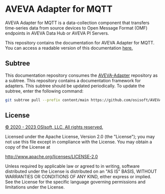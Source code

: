 # AVEVA Adapter for MQTT

AVEVA Adapter for MQTT is a data-collection component that transfers time-series data from source devices to Open Message Format (OMF) endpoints in AVEVA Data Hub or AVEVA PI Servers.

This repository contains the documentation for AVEVA Adapter for MQTT. You can access a readable version of this documentation [here.](https://docs.osisoft.com/bundle/aveva-adapter-mqtt/)

## Subtree

This documentation repository consumes the [AVEVA-Adapter](https://github.com/osisoft/AVEVA-Adapter) repository as a subtree. This repository contains a documentation framework for adapters. This subtree should be updated periodically. To update the subtree, enter the following command:

```bash
git subtree pull --prefix content/main https://github.com/osisoft/AVEVA-Adapter main --squash
```

## License

<a href="https://www.osisoft.com/copyright/">&copy; 2020 - 2023 OSIsoft, LLC. All rights reserved.</a>

Licensed under the Apache License, Version 2.0 (the "License"); you may not use this file except in compliance with the License. You may obtain a copy of the License at

http://www.apache.org/licenses/LICENSE-2.0

Unless required by applicable law or agreed to in writing, software distributed under the License is distributed on an "AS IS" BASIS, WITHOUT WARRANTIES OR CONDITIONS OF ANY KIND, either express or implied. See the License for the specific language governing permissions and limitations under the License.
